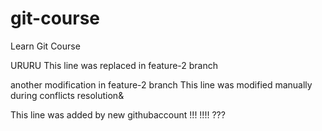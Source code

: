 # git-course
Learn Git Course

URURU
This line was replaced in feature-2 branch

another modification in feature-2 branch
This line was modified manually during conflicts resolution&

This line was added by new githubaccount !!! !!!! ???
